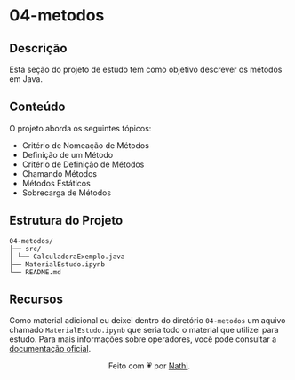 # 04-metodos

## Descrição

Esta seção do projeto de estudo tem como objetivo descrever os métodos em Java.

## Conteúdo

O projeto aborda os seguintes tópicos:

- Critério de Nomeação de Métodos
- Definição de um Método
- Critério de Definição de Métodos
- Chamando Métodos
- Métodos Estáticos
- Sobrecarga de Métodos

## Estrutura do Projeto

```bs
04-metodos/
├── src/
│ └── CalculadoraExemplo.java
├── MaterialEstudo.ipynb
└── README.md
```

## Recursos

Como material adicional eu deixei dentro do diretório `04-metodos` um aquivo chamado `MaterialEstudo.ipynb` que seria todo o material que utilizei para estudo. Para mais informações sobre operadores, você pode consultar a [documentação oficial](https://docs.oracle.com/javase/tutorial/java/javaOO/methods.html).

<div align="center">Feito com 💗 por <a href="https://github.com/nathaliacappellini">Nathi</a>.</div>
